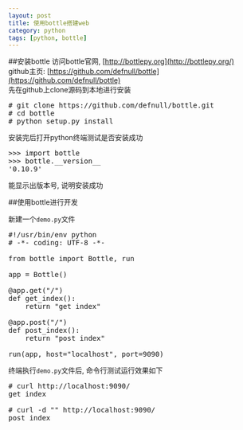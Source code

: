 ```yaml
---
layout: post
title: 使用bottle搭建web
category: python
tags: [python, bottle]
---
```


##安装bottle
访问bottle官网, [http://bottlepy.org](http://bottlepy.org/)  
github主页: [https://github.com/defnull/bottle](https://github.com/defnull/bottle)  
先在github上clone源码到本地进行安装

<pre class="prettyprint linenums">
# git clone https://github.com/defnull/bottle.git
# cd bottle
# python setup.py install
</pre>

安装完后打开python终端测试是否安装成功

<pre class="prettyprint linenums">
>>> import bottle
>>> bottle.__version__
'0.10.9'
</pre>

能显示出版本号, 说明安装成功

##使用bottle进行开发

新建一个`demo.py`文件

<pre class="prettyprint linenums">
#!/usr/bin/env python
# -*- coding: UTF-8 -*-

from bottle import Bottle, run

app = Bottle()

@app.get("/")
def get_index():
    return "get index"

@app.post("/")
def post_index():
    return "post index"

run(app, host="localhost", port=9090)
</pre>

终端执行`demo.py`文件后,
命令行测试运行效果如下

<pre class="prettyprint linenums">
# curl http://localhost:9090/
get index

# curl -d "" http://localhost:9090/
post index
</pre>
